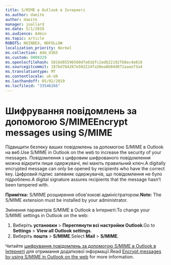```yaml
---
title: S/MIME в Outlook в Інтернеті
ms.author: daeite
author: daeite
manager: joallard
ms.date: 5/1/2019
ms.audience: Admin
ms.topic: article
ROBOTS: NOINDEX, NOFOLLOW
localization_priority: Normal
ms.collection: Adm_O365
ms.custom: 9000329
ms.openlocfilehash: 5816d85596560dfa016fc2ed622192f68ec4e818
ms.sourcegitcommit: 187bd764267e502224fa30ea8b04d071aaae73a4
ms.translationtype: MT
ms.contentlocale: uk-UA
ms.lasthandoff: 05/02/2019
ms.locfileid: "33546266"
---
```

# <a name="encrypt-messages-using-smime"></a><span data-ttu-id="56567-102">Шифрування повідомлень за допомогою S/MIME</span><span class="sxs-lookup"><span data-stu-id="56567-102">Encrypt messages using S/MIME</span></span>

<span data-ttu-id="56567-103">Підвищити безпеку ваших повідомлень за допомогою S/MIME в Outlook на веб.</span><span class="sxs-lookup"><span data-stu-id="56567-103">Use S/MIME in Outlook on the web to increase the security of your messages.</span></span> <span data-ttu-id="56567-104">Повідомлення з цифровим шифрованого повідомлення можна відкрити лише одержувачі, які мають правильний ключ.</span><span class="sxs-lookup"><span data-stu-id="56567-104">A digitally encrypted message can only be opened by recipients who have the correct key.</span></span> <span data-ttu-id="56567-105">Цифровий підпис запевняє одержувачів, що повідомлення не було підроблено.</span><span class="sxs-lookup"><span data-stu-id="56567-105">A digital signature assures recipients that the message hasn’t been tampered with.</span></span>

<span data-ttu-id="56567-106">**Примітка:** S/MIME розширення обов'язкові адміністратором.</span><span class="sxs-lookup"><span data-stu-id="56567-106">**Note:** The S/MIME extension must be installed by your administrator.</span></span>

<span data-ttu-id="56567-107">Змінення параметрів S/MIME в Outlook в Інтернеті:</span><span class="sxs-lookup"><span data-stu-id="56567-107">To change your S/MIME settings in Outlook on the web:</span></span>

1. <span data-ttu-id="56567-108">Виберіть **установки** > **Переглянути всі настройки Outlook**.</span><span class="sxs-lookup"><span data-stu-id="56567-108">Go to **Settings** > **View all Outlook settings**.</span></span>
2. <span data-ttu-id="56567-109">Виберіть **пошта** > **S/MIME**.</span><span class="sxs-lookup"><span data-stu-id="56567-109">Select **Mail** > **S/MIME**.</span></span>

<span data-ttu-id="56567-110">Читайте [шифрування повідомлень за допомогою S/MIME в Outlook в Інтернеті](https://support.office.com/article/878c79fc-7088-4b39-966f-14512658f480) для отримання додаткової інформації.</span><span class="sxs-lookup"><span data-stu-id="56567-110">Read [Encrypt messages by using S/MIME in Outlook on the web](https://support.office.com/article/878c79fc-7088-4b39-966f-14512658f480) for more information.</span></span>